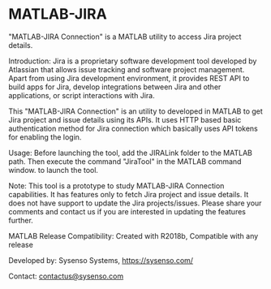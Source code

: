 # MATLAB-JIRA
"MATLAB-JIRA Connection" is a MATLAB utility to access Jira project details.

Introduction:
Jira is a proprietary software development tool developed by Atlassian that allows issue tracking and software project management.
Apart from using Jira development environment, it provides REST API to build apps for Jira, develop integrations between Jira and other applications, or script interactions with Jira.

This "MATLAB-JIRA Connection" is an utility to developed in MATLAB to get Jira project and issue details using its APIs.
It uses HTTP based basic authentication method for Jira connection which basically uses API tokens for enabling the login.

Usage:
Before launching the tool, add the JIRALink folder to the MATLAB path.
Then execute the command "JiraTool" in the MATLAB command window. to launch the tool.

Note:
This tool is a prototype to study MATLAB-JIRA Connection capabilities. It has features only to fetch Jira project and issue details. It does not have support to update the Jira projects/issues. Please share your comments and contact us if you are interested in updating the features further.


MATLAB Release Compatibility: Created with R2018b, Compatible with any release

Developed by: Sysenso Systems, https://sysenso.com/

Contact: contactus@sysenso.com
